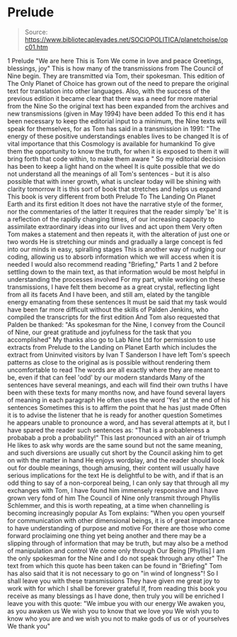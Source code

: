# Prelude

> Source: https://www.bibliotecapleyades.net/SOCIOPOLITICA/planetchoise/opc01.htm

1
Prelude
"We are here This is Tom We come in love and peace Greetings, blessings, joy"
This is how many of the transmissions from The Council of Nine begin. They are transmitted via Tom, their spokesman. This edition of The Only Planet of Choice has grown out of the need to prepare the original text for translation into other languages. Also, with the success of the previous edition it became clear that there was a need for more material from the Nine So the original text has been expanded from the archives and new transmissions (given in May 1994) have been added To this end it has been necessary to keep the editorial input to a minimum, the Nine texts will speak for themselves, for as Tom has said in a transmission in 1991:
"The energy of these positive understandings enables lives to be changed It is of vital importance that this Cosmology is available for humankind To give them the opportunity to know the truth, for when it is exposed to them it will bring forth that code within, to make them aware "
So my editorial decision has been to keep a light hand on the wheel It is quite possible that we do not understand all the meanings of all Tom's sentences - but it is also possible that with inner growth, what is unclear today will be shining with clarity tomorrow It is this sort of book that stretches and helps us expand
This book is very different from both Prelude To The Landing On Planet Earth and its first edition It does not have the narrative style of the former, nor the commentaries of the latter It requires that the reader simply 'be' It is a reflection of the rapidly changing times, of our increasing capacity to assimilate extraordinary ideas into our lives and act upon them Very often Tom makes a statement and then repeats it, with the alteration of just one or two words He is stretching our minds and gradually a large concept is fed into our minds in easy, spiralling stages This is another way of nudging our coding, allowing us to absorb information which we will access when it is needed
I would also recommend reading "Briefing," Parts 1 and 2 before settling down to the main text, as that information would be most helpful in understanding the processes involved For my part, while working on these transmissions, I have felt them become as a great crystal, reflecting light from all its facets And I have been, and still am, elated by the tangible energy emanating from these sentences
It must be said that my task would have been far more difficult without the skills of Palden Jenkins, who compiled the transcripts for the first edition And Tom also requested that Palden be thanked:
"As spokesman for the Nine, I convey from the Council of Nine, our great gratitude and joyfulness for the task that you accomplished"
My thanks also go to Lab Nine Ltd for permission to use extracts from Prelude to the Landing on Planet Earth which includes the extract from Uninvited visitors by Ivan T Sanderson
I have left Tom's speech patterns as close to the original as is possible without rendering them uncomfortable to read The words are all exactly where they are meant to be, even if that can feel 'odd' by our modern standards Many of the sentences have several meanings, and each will find their own truths I have been with these texts for many months now, and have found several layers of meaning in each paragraph He often uses the word 'Yes' at the end of his sentences Sometimes this is to affirm the point that he has just made Often it is to advise the listener that he is ready for another question Sometimes he appears unable to pronounce a word, and has several attempts at it, but I have spared the reader such sentences as:
"That is a probableness a probabab a prob a probability!"
This last pronounced with an air of triumph He likes to ask why words are the same sound but not the same meaning, and such diversions are usually cut short by the Council asking him to get on with the matter in hand He enjoys wordplay, and the reader should look out for double meanings, though amusing, their content will usually have serious implications for the text He is delightful to be with, and if that is an odd thing to say of a non-corporeal being, I can only say that through all my exchanges with Tom, I have found him immensely responsive and I have grown very fond of him
The Council of Nine only transmit through Phyllis Schlemmer, and this is worth repeating, at a time when channelling is becoming increasingly popular As Tom explains:
"When you open yourself for communication with other dimensional beings, it is of great importance to have understanding of purpose and motive For there are those who come forward proclaiming one thing yet being another and there may be a slipping through of information that may be truth, but may also be a method of manipulation and control We come only through Our Being [Phyllis] I am the only spokesman for the Nine and I do not speak through any other"
The text from which this quote has been taken can be found in "Briefing"
Tom has also said that it is not necessary to go on "in wind of longness"! So I shall leave you with these transmissions They have given me great joy to work with for which I shall be forever grateful If, from reading this book you receive as many blessings as I have done, then truly you will be enriched I leave you with this quote:
"We imbue you with our energy We awaken you, as you awaken us We wish you to know that we love you We wish you to know who you are and we wish you not to make gods of us or of yourselves We thank you"
